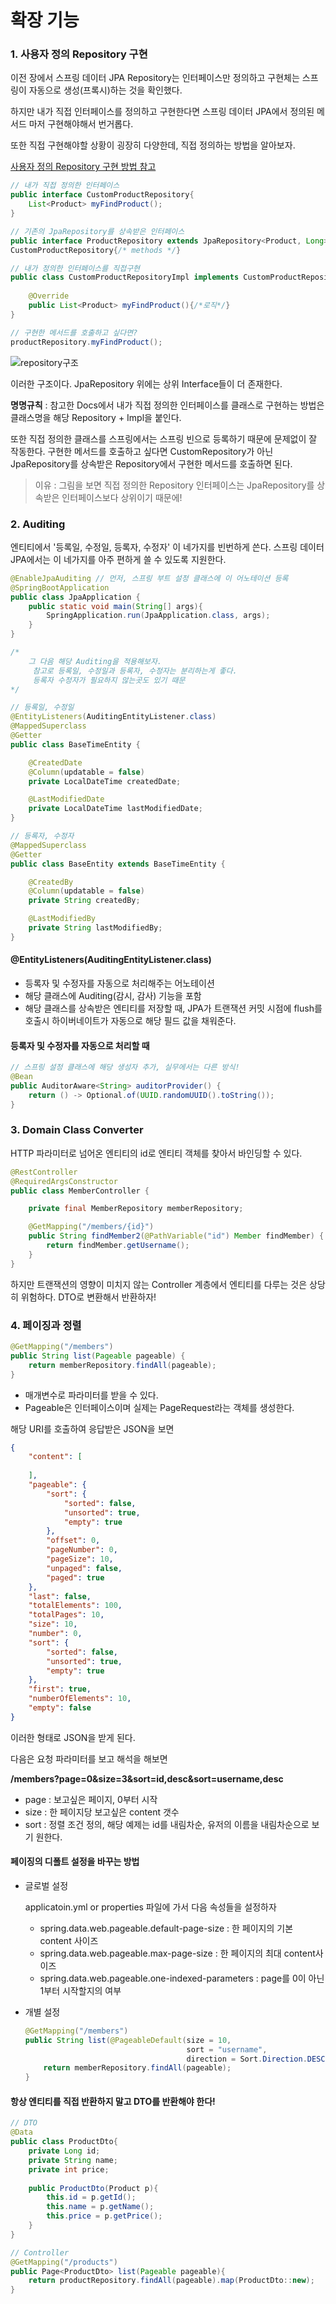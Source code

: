 확장 기능
================================

### 1. 사용자 정의 Repository 구현

이전 장에서 스프링 데이터 JPA Repository는 인터페이스만 정의하고 구현체는 스프링이 자동으로 생성(프록시)하는 것을 확인했다. 

하지만 내가 직접 인터페이스를 정의하고 구현한다면 스프링 데이터 JPA에서 정의된 메서드 마저 구현해야해서 번거롭다. 

또한 직접 구현해야할 상황이 굉장히 다양한데, 직접 정의하는 방법을 알아보자.

[사용자 정의 Repository 구현 방법 참고](https://docs.spring.io/spring-data/jpa/docs/current/reference/html/#repositories.custom-implementations)

```java
// 내가 직접 정의한 인터페이스
public interface CustomProductRepository{
    List<Product> myFindProduct();
}

// 기존의 JpaRepository를 상속받은 인터페이스
public interface ProductRepository extends JpaRepository<Product, Long>,
CustomProductRepository{/* methods */}

// 내가 정의한 인터페이스를 직접구현
public class CustomProductRepositoryImpl implements CustomProductRepository{
    
    @Override
    public List<Product> myFindProduct(){/*로직*/}
}

// 구현한 메서드를 호출하고 싶다면?
productRepository.myFindProduct();
```

![repository구조](https://user-images.githubusercontent.com/37062337/103159728-29080480-4810-11eb-8fc4-1a24290b55c2.png)

이러한 구조이다. JpaRepository 위에는 상위 Interface들이 더 존재한다.

**명명규칙** : 참고한 Docs에서 내가 직접 정의한 인터페이스를 클래스로 구현하는 방법은 클래스명을 해당 Repository + Impl을 붙인다.

또한 직접 정의한 클래스를 스프링에서는 스프링 빈으로 등록하기 때문에 문제없이 잘 작동한다. 구현한 메서드를 호출하고 싶다면 CustomRepository가 아닌 JpaRepository를 상속받은 Repository에서 구현한 메서드를 호출하면 된다.

> 이유 : 그림을 보면 직접 정의한 Repository 인터페이스는 JpaRepository를 상속받은 인터페이스보다 상위이기 때문에!

### 2. Auditing

엔티티에서 '등록일, 수정일, 등록자, 수정자' 이 네가지를 빈번하게 쓴다. 스프링 데이터 JPA에서는 이 네가지를 아주 편하게 쓸 수 있도록 지원한다.

```java
@EnableJpaAuditing // 먼저, 스프링 부트 설정 클래스에 이 어노테이션 등록
@SpringBootApplication
public class JpaApplication {
	public static void main(String[] args){
        SpringApplication.run(JpaApplication.class, args);
    }
}

/* 
	그 다음 해당 Auditing을 적용해보자.
     참고로 등록일, 수정일과 등록자, 수정자는 분리하는게 좋다. 
     등록자 수정자가 필요하지 않는곳도 있기 때문
*/

// 등록일, 수정일
@EntityListeners(AuditingEntityListener.class)
@MappedSuperclass
@Getter
public class BaseTimeEntity {

    @CreatedDate
    @Column(updatable = false)
    private LocalDateTime createdDate;

    @LastModifiedDate
    private LocalDateTime lastModifiedDate;
}

// 등록자, 수정자
@MappedSuperclass
@Getter
public class BaseEntity extends BaseTimeEntity {

    @CreatedBy
    @Column(updatable = false)
    private String createdBy;

    @LastModifiedBy
    private String lastModifiedBy;
}
```

#### @EntityListeners(AuditingEntityListener.class)

- 등록자 및 수정자를 자동으로 처리해주는 어노테이션
- 해당 클래스에 Auditing(감시, 감사) 기능을 포함
- 해당 클래스를 상속받은 엔티티를 저장할 때, JPA가 트랜잭션 커밋 시점에 flush를 호출시 하이버네이트가 자동으로 해당 필드 값을 채워준다.

#### 등록자 및 수정자를 자동으로 처리할 때

```java
// 스프링 설정 클래스에 해당 생성자 추가, 실무에서는 다른 방식!
@Bean
public AuditorAware<String> auditorProvider() {
    return () -> Optional.of(UUID.randomUUID().toString());
}
```

### 3. Domain Class Converter

HTTP 파라미터로 넘어온 엔티티의 id로 엔티티 객체를 찾아서 바인딩할 수 있다.

```java
@RestController
@RequiredArgsConstructor
public class MemberController {

    private final MemberRepository memberRepository;

    @GetMapping("/members/{id}")
    public String findMember2(@PathVariable("id") Member findMember) {
        return findMember.getUsername();
    }
}
```

하지만 트랜잭션의 영향이 미치지 않는 Controller 계층에서 엔티티를 다루는 것은 상당히 위험하다. DTO로 변환해서 반환하자!

### 4. 페이징과 정렬

```java
@GetMapping("/members")
public String list(Pageable pageable) {
    return memberRepository.findAll(pageable);
}
```

- 매개변수로 파라미터를 받을 수 있다.
- Pageable은 인터페이스이며 실제는 PageRequest라는 객체를 생성한다.

해당 URI를 호출하여 응답받은 JSON을 보면

```json
{
    "content": [
        
    ],
    "pageable": {
        "sort": {
            "sorted": false,
            "unsorted": true,
            "empty": true
        },
        "offset": 0,
        "pageNumber": 0,
        "pageSize": 10,
        "unpaged": false,
        "paged": true
    },
    "last": false,
    "totalElements": 100,
    "totalPages": 10,
    "size": 10,
    "number": 0,
    "sort": {
        "sorted": false,
        "unsorted": true,
        "empty": true
    },
    "first": true,
    "numberOfElements": 10,
    "empty": false
}
```

이러한 형태로 JSON을 받게 된다. 

다음은 요청 파라미터를 보고 해석을 해보면

**/members?page=0&size=3&sort=id,desc&sort=username,desc**

- page : 보고싶은 페이지, 0부터 시작
- size : 한 페이지당 보고싶은 content 갯수
- sort : 정렬 조건 정의, 해당 예제는 id를 내림차순, 유저의 이름을 내림차순으로 보기 원한다.

#### 페이징의 디폴트 설정을 바꾸는 방법

- 글로벌 설정

  applicatoin.yml or properties 파일에 가서 다음 속성들을 설정하자

  - spring.data.web.pageable.default-page-size : 한 페이지의 기본 content 사이즈
  - spring.data.web.pageable.max-page-size :  한 페이지의 최대 content사이즈
  - spring.data.web.pageable.one-indexed-parameters :  page를 0이 아닌 1부터 시작할지의 여부

- 개별 설정

  ```java
  @GetMapping("/members")
  public String list(@PageableDefault(size = 10, 
                                      sort = "username",
                                      direction = Sort.Direction.DESC) Pageable pageable) {
      return memberRepository.findAll(pageable);
  }
  ```

#### 항상 엔티티를 직접 반환하지 말고 DTO를 반환해야 한다!

```java
// DTO
@Data
public class ProductDto{
    private Long id;
    private String name;
    private int price;
    
    public ProductDto(Product p){
        this.id = p.getId();
        this.name = p.getName();
        this.price = p.getPrice();
    }
}

// Controller
@GetMapping("/products")
public Page<ProductDto> list(Pageable pageable){
    return productRepository.findAll(pageable).map(ProductDto::new);
}

```
